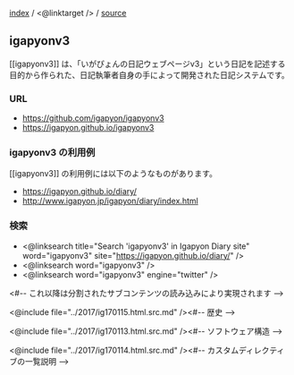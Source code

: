 [index](https://igapyon.github.io/diary/keyword/index.html)
/ <@linktarget /> 
/ [source](https://github.com/igapyon/diary/blob/gh-pages/keyword/igapyonv3.html.src.md)

## igapyonv3

[[igapyonv3]] は、「いがぴょんの日記ウェブページv3」という日記を記述する目的から作られた、日記執筆者自身の手によって開発された日記システムです。

### URL

* https://github.com/igapyon/igapyonv3
* https://igapyon.github.io/igapyonv3

### igapyonv3 の利用例

[[igapyonv3]] の利用例には以下のようなものがあります。

* https://igapyon.github.io/diary/
* http://www.igapyon.jp/igapyon/diary/index.html

### 検索

* <@linksearch title="Search 'igapyonv3' in Igapyon Diary site" word="igapyonv3" site="https://igapyon.github.io/diary/" />
* <@linksearch word="igapyonv3" />
* <@linksearch word="igapyonv3" engine="twitter" />

<#-- これ以降は分割されたサブコンテンツの読み込みにより実現されます -->

<@include file="../2017/ig170115.html.src.md" /><#-- 歴史 -->

<@include file="../2017/ig170113.html.src.md" /><#-- ソフトウェア構造 -->

<@include file="../2017/ig170114.html.src.md" /><#-- カスタムディレクティブの一覧説明 -->

